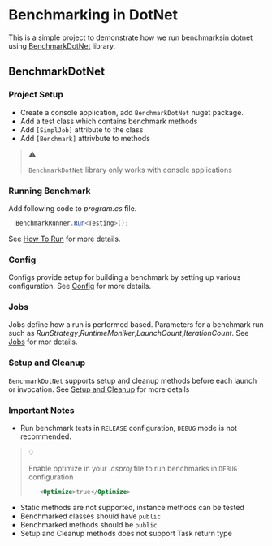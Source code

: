# Benchmarking in DotNet

This is a simple project to demonstrate how we run benchmarksin dotnet using 
[BenchmarkDotNet](https://benchmarkdotnet.org/) library.

## BenchmarkDotNet

### Project Setup

- Create a console application, add `BenchmarkDotNet` nuget package.
- Add a test class which contains benchmark methods
- Add `[SimplJob]` attribute to the class
- Add `[Benchmark]` attrivbute to methods

> :warning:
>
>`BenchmarkDotNet` library only works with console applications

### Running Benchmark

Add following code to _program.cs_ file.

```csharp
  BenchmarkRunner.Run<Testing>();
```

See [How To Run](https://benchmarkdotnet.org/articles/guides/how-to-run.html)
for more details.

### Config

Configs provide setup for building a benchmark by setting up various 
configuration. See 
[Config](https://benchmarkdotnet.org/articles/configs/configs.html) for more 
details.

### Jobs

Jobs define how a run is performed based. Parameters for a benchmark run
such as _RunStrategy_,_RuntimeMoniker_,_LaunchCount_,_IterationCount_. See 
[Jobs](https://benchmarkdotnet.org/articles/configs/jobs.html) for mor details. 

### Setup and Cleanup

`BenchmarkDotNet` supports setup and cleanup methods before each launch or
invocation. See 
[Setup and Cleanup](https://benchmarkdotnet.org/articles/features/setup-and-cleanup.html)
for more details

### Important Notes

- Run benchmark tests in `RELEASE` configuration, `DEBUG` mode is not 
  recommended.
> :bulb:
>
> Enable optimize in your _.csproj_ file to run benchmarks in `DEBUG`
> configuration
> ```xml
>    <Optimize>true</Optimize>
> ```
- Static methods are not supported, instance methods can be tested
- Benchmarked classes should have `public`
- Benchmarked methods should be `public`
- Setup and Cleanup methods does not support Task return type


